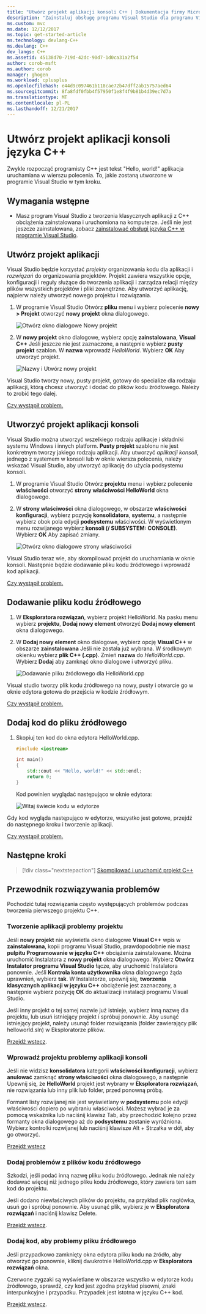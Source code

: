 ```yaml
---
title: "Utwórz projekt aplikacji konsoli C++ | Dokumentacja firmy Microsoft"
description: "Zainstaluj obsługę programu Visual Studio dla programu Visual C++"
ms.custom: mvc
ms.date: 12/12/2017
ms.topic: get-started-article
ms.technology: devlang-C++
ms.devlang: C++
dev_langs: C++
ms.assetid: 45138d70-719d-42dc-90d7-1d0ca31a2f54
author: corob-msft
ms.author: corob
manager: ghogen
ms.workload: cplusplus
ms.openlocfilehash: e44d9c097461b118cae72b47dff2ab15757aed64
ms.sourcegitcommit: 8fa8fdf0fbb4f57950f1e8f4f9b81b4d39ec7d7a
ms.translationtype: MT
ms.contentlocale: pl-PL
ms.lasthandoff: 12/21/2017
---
```

# <a name="create-a-c-console-app-project"></a>Utwórz projekt aplikacji konsoli języka C++

Zwykle rozpocząć programisty C++ jest tekst "Hello, world!" aplikacja uruchamiana w wierszu polecenia. To, jakie zostaną utworzone w programie Visual Studio w tym kroku.

## <a name="prerequisites"></a>Wymagania wstępne

- Masz program Visual Studio z tworzenia klasycznych aplikacji z C++ obciążenia zainstalowana i uruchomiona na komputerze. Jeśli nie jest jeszcze zainstalowana, zobacz [zainstalować obsługi języka C++ w programie Visual Studio](../build/vscpp-step-0-installation.md).

## <a name="create-your-app-project"></a>Utwórz projekt aplikacji

Visual Studio będzie korzystać *projekty* organizowania kodu dla aplikacji i *rozwiązań* do organizowania projektów. Projekt zawiera wszystkie opcje, konfiguracji i reguły służące do tworzenia aplikacji i zarządza relacji między plików wszystkich projektów i pliki zewnętrzne. Aby utworzyć aplikację, najpierw należy utworzyć nowego projektu i rozwiązania.

1. W programie Visual Studio Otwórz **pliku** menu i wybierz polecenie **nowy > Projekt** otworzyć **nowy projekt** okna dialogowego.

   ![Otwórz okno dialogowe Nowy projekt](../build/media/vscpp-file-new-project.gif "Otwórz okno dialogowe Nowy projekt")

1. W **nowy projekt** okno dialogowe, wybierz opcję **zainstalowana**, **Visual C++** Jeśli jeszcze nie jest zaznaczone, a następnie wybierz **pusty projekt** szablon. W **nazwa** wprowadź *HelloWorld*. Wybierz **OK** Aby utworzyć projekt.

   ![Nazwy i Utwórz nowy projekt](../build/media/vscpp-concierge-project-name-callouts.png "nazwy i Utwórz nowy projekt")

Visual Studio tworzy nowy, pusty projekt, gotowy do specialize dla rodzaju aplikacji, którą chcesz utworzyć i dodać do plików kodu źródłowego. Należy to zrobić tego dalej.

[Czy wystąpił problem.](#create-your-app-project-issues)

## <a name="make-your-project-a-console-app"></a>Utworzyć projekt aplikacji konsoli

Visual Studio można utworzyć wszelkiego rodzaju aplikacje i składniki systemu Windows i innych platform. **Pusty projekt** szablonu nie jest konkretnym tworzy jakiego rodzaju aplikacji. Aby utworzyć *aplikacji konsoli*, jednego z systemem w konsoli lub w oknie wiersza polecenia, należy wskazać Visual Studio, aby utworzyć aplikację do użycia podsystemu konsoli.

1. W programie Visual Studio Otwórz **projektu** menu i wybierz polecenie **właściwości** otworzyć **strony właściwości HelloWorld** okna dialogowego.

1. W **strony właściwości** okna dialogowego, w obszarze **właściwości konfiguracji**, wybierz pozycję **konsolidatora**, **systemu**, a następnie wybierz obok pola edycji **podsystemu** właściwości. W wyświetlonym menu rozwijanego wybierz **konsoli (/ SUBSYSTEM: CONSOLE)**. Wybierz **OK** Aby zapisać zmiany.

   ![Otwórz okno dialogowe strony właściwości](../build/media/vscpp-properties-linker-subsystem.gif "Otwórz okno dialogowe strony właściwości")

Visual Studio teraz wie, aby skompilować projekt do uruchamiania w oknie konsoli. Następnie będzie dodawanie pliku kodu źródłowego i wprowadź kod aplikacji.

[Czy wystąpił problem.](#make-your-project-a-console-app-issues)

## <a name="add-a-source-code-file"></a>Dodawanie pliku kodu źródłowego

1. W **Eksploratora rozwiązań**, wybierz projekt HelloWorld. Na pasku menu wybierz **projektu**, **Dodaj nowy element** otworzyć **Dodaj nowy element** okna dialogowego.

1. W **Dodaj nowy element** okno dialogowe, wybierz opcję **Visual C++** w obszarze **zainstalowana** Jeśli nie została już wybrana. W środkowym okienku wybierz **plik C++ (.cpp)**. Zmień **nazwa** do *HelloWorld.cpp*. Wybierz **Dodaj** aby zamknąć okno dialogowe i utworzyć pliku.

   ![Dodawanie pliku źródłowego dla HelloWorld.cpp](../build/media/vscpp-add-new-item.gif "Dodawanie pliku źródłowego dla HelloWorld.cpp")

Visual studio tworzy plik kodu źródłowego na nowy, pusty i otwarcie go w oknie edytora gotowa do przejścia w kodzie źródłowym.

[Czy wystąpił problem.](#add-a-source-code-file-issues)

## <a name="add-code-to-the-source-file"></a>Dodaj kod do pliku źródłowego

1. Skopiuj ten kod do okna edytora HelloWorld.cpp.

   ```cpp
   #include <iostream>

   int main()
   {
       std::cout << "Hello, world!" << std::endl;
       return 0;
   }
   ```

   Kod powinien wyglądać następująco w oknie edytora:

   ![Witaj świecie kodu w edytorze](../build/media/vscpp-hello-world-editor.png "Hello World kodu w edytorze")

Gdy kod wygląda następująco w edytorze, wszystko jest gotowe, przejdź do następnego kroku i tworzenie aplikacji.

[Czy wystąpił problem.](#add-a-source-code-file-issues)

## <a name="next-steps"></a>Następne kroki

> [!div class="nextstepaction"]
> [Skompilować i uruchomić projekt C++](vscpp-step-2-build.md)

## <a name="troubleshooting-guide"></a>Przewodnik rozwiązywania problemów

Pochodzić tutaj rozwiązania często występujących problemów podczas tworzenia pierwszego projektu C++.

### <a name="create-your-app-project-issues"></a>Tworzenie aplikacji problemy projektu

Jeśli **nowy projekt** nie wyświetla okno dialogowe **Visual C++** wpis w **zainstalowana**, kopii programu Visual Studio, prawdopodobnie nie masz **pulpitu Programowanie w języku C++** obciążenia zainstalowane. Można uruchomić Instalatora z **nowy projekt** okna dialogowego. Wybierz **Otwórz Instalator programu Visual Studio** łącze, aby uruchomić Instalatora ponownie. Jeśli **Kontrola konta użytkownika** okna dialogowego żąda uprawnień, wybierz **tak**. W Instalatorze, upewnij się, **tworzenia klasycznych aplikacji w języku C++** obciążenie jest zaznaczony, a następnie wybierz pozycję **OK** do aktualizacji instalacji programu Visual Studio.

Jeśli inny projekt o tej samej nazwie już istnieje, wybierz inną nazwę dla projektu, lub usuń istniejący projekt i spróbuj ponownie. Aby usunąć istniejący projekt, należy usunąć folder rozwiązania (folder zawierający plik helloworld.sln) w Eksploratorze plików.

[Przejdź wstecz](#create-your-app-project).

### <a name="make-your-project-a-console-app-issues"></a>Wprowadź projektu problemy aplikacji konsoli

Jeśli nie widzisz **konsolidatora** kategorii **właściwości konfiguracji**, wybierz **anulować** zamknąć **strony właściwości** okna dialogowego, a następnie Upewnij się, że **HelloWorld** projekt jest wybrany w **Eksploratora rozwiązań**, nie rozwiązania lub inny plik lub folder, przed ponowną próbą.

Formant listy rozwijanej nie jest wyświetlany w **podsystemu** pole edycji właściwości dopiero po wybraniu właściwości. Możesz wybrać je za pomocą wskaźnika lub naciśnij klawisz Tab, aby przechodzić kolejno przez formanty okna dialogowego aż do **podsystemu** zostanie wyróżniona. Wybierz kontrolki rozwijanej lub naciśnij klawisze Alt + Strzałka w dół, aby go otworzyć.

[Przejdź wstecz](#make-your-project-a-console-app)

### <a name="add-a-source-code-file-issues"></a>Dodaj problemów z plików kodu źródłowego

Szkodzi, jeśli podać inną nazwę pliku kodu źródłowego. Jednak nie należy dodawać więcej niż jednego pliku kodu źródłowego, który zawiera ten sam kod do projektu.

Jeśli dodano niewłaściwych plików do projektu, na przykład plik nagłówka, usuń go i spróbuj ponownie. Aby usunąć plik, wybierz je w **Eksploratora rozwiązań** i naciśnij klawisz Delete.

[Przejdź wstecz](#add-a-source-code-file).

### <a name="add-code-to-the-source-file-issues"></a>Dodaj kod, aby problemy pliku źródłowego

Jeśli przypadkowo zamknięty okna edytora pliku kodu na źródło, aby otworzyć go ponownie, kliknij dwukrotnie HelloWorld.cpp w **Eksploratora rozwiązań** okna.

Czerwone zygzaki są wyświetlane w obszarze wszystko w edytorze kodu źródłowego, sprawdź, czy kod jest zgodna przykład pisowni, znaki interpunkcyjne i przypadku. Przypadek jest istotna w języku C++ kod.

[Przejdź wstecz](#add-code-to-the-source-file).

<iframe src="" height="0" width="0" frameborder="0" name="frameTarget" />